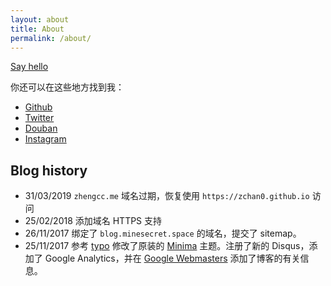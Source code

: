 ```yaml
---
layout: about
title: About
permalink: /about/
---
```

[Say hello](mailto://cisssyz@gmail.com)

你还可以在这些地方找到我：
* [Github](https://github.com/zchan0)
* [Twitter](https://twitter.com/cisssyz)
* [Douban](https://www.douban.com/people/theyear/)
* [Instagram](https://www.instagram.com/zcccen/)

## Blog history

- 31/03/2019 `zhengcc.me` 域名过期，恢复使用 `https://zchan0.github.io` 访问
- 25/02/2018 添加域名 HTTPS 支持
- 26/11/2017 绑定了 `blog.minesecret.space` 的域名，提交了 sitemap。
- 25/11/2017 参考 [typo](https://github.com/sofish/typo.css) 修改了原装的 [Minima](https://github.com/jekyll/minima) 主题。注册了新的 Disqus，添加了 Google Analytics，并在 [Google Webmasters](https://www.google.com/webmasters/#?modal_active=none) 添加了博客的有关信息。
